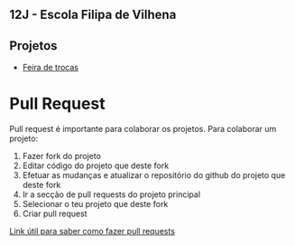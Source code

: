 ## 12J - Escola Filipa de Vilhena

## Projetos
- [Feira de trocas](https://github.com/12jesfv/Feira-de-Trocas)

# Pull Request

Pull request é importante para colaborar os projetos. Para colaborar um projeto:

1. Fazer fork do projeto
2. Editar código do projeto que deste fork
3. Efetuar as mudanças e atualizar o repositório do github do projeto que deste fork
4. Ir a secção de pull requests do projeto principal
5. Selecionar o teu projeto que deste fork
6. Criar pull request

[Link útil para saber como fazer pull requests](https://www.webdevdrops.com/como-criar-um-pull-request-no-github-passo-a-passo/)
